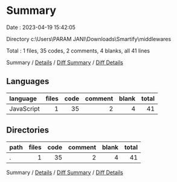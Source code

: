 # Summary

Date : 2023-04-19 15:42:05

Directory c:\\Users\\PARAM JANI\\Downloads\\Smartify\\middlewares

Total : 1 files,  35 codes, 2 comments, 4 blanks, all 41 lines

Summary / [Details](details.md) / [Diff Summary](diff.md) / [Diff Details](diff-details.md)

## Languages
| language | files | code | comment | blank | total |
| :--- | ---: | ---: | ---: | ---: | ---: |
| JavaScript | 1 | 35 | 2 | 4 | 41 |

## Directories
| path | files | code | comment | blank | total |
| :--- | ---: | ---: | ---: | ---: | ---: |
| . | 1 | 35 | 2 | 4 | 41 |

Summary / [Details](details.md) / [Diff Summary](diff.md) / [Diff Details](diff-details.md)